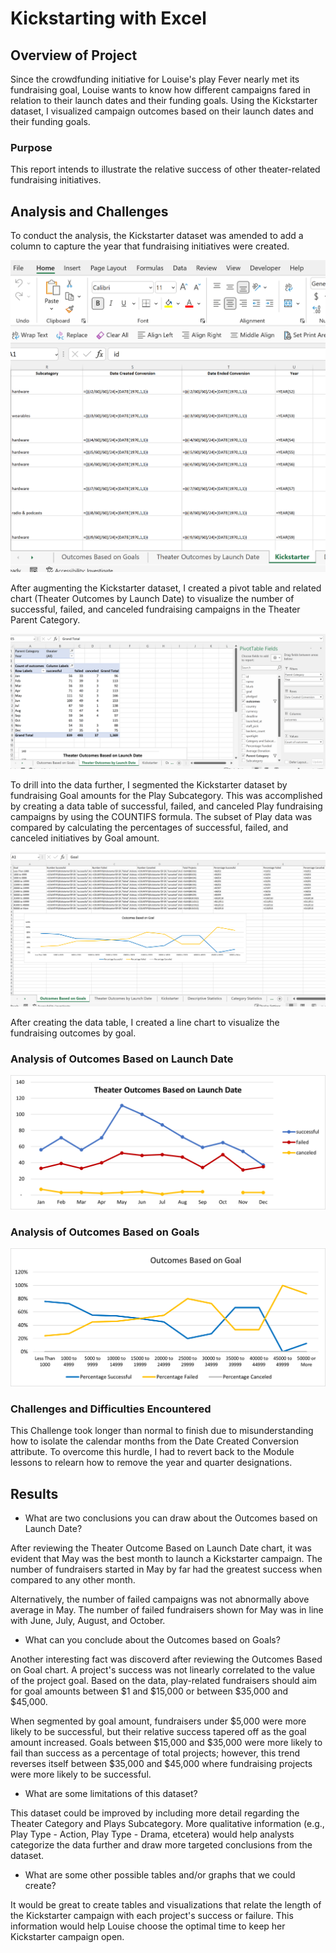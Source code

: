 # Kickstarting with Excel

## Overview of Project
Since the crowdfunding initiative for Louise's play Fever nearly met its fundraising goal, Louise wants to know how different campaigns fared in relation to their launch dates and their funding goals. Using the Kickstarter dataset, I visualized campaign outcomes based on their launch dates and their funding goals. 

### Purpose
This report intends to illustrate the relative success of other theater-related fundraising initiatives.

## Analysis and Challenges
To conduct the analysis, the Kickstarter dataset was amended to add a column to capture the year that fundraising initiatives were created.  

![Year_Formula_SS.png](Screen_Shots/Year_Formula_SS.png)

After augmenting the Kickstarter dataset, I created a pivot table and related chart (Theater Outcomes by Launch Date) to visualize the number of successful, failed, and canceled fundraising campaigns in the Theater Parent Category.

![Pivot_Filters_SS.png](Screen_Shots/Pivot_Filters_SS.png)

To drill into the data further, I segmented the Kickstarter dataset by fundraising Goal amounts for the Play Subcategory.  This was accomplished by creating a data table of successful, failed, and canceled Play fundraising campaigns by using the COUNTIFS formula.  The subset of Play data was compared by calculating the percentages of successful, failed, and canceled initiatives by Goal amount.  

![COUNTIFS_and_Percentage_SS.png](Screen_Shots/COUNTIFS_and_Percentage_SS.png)

After creating the data table, I created a line chart to visualize the fundraising outcomes by goal.

### Analysis of Outcomes Based on Launch Date

![Theater_Outcomes_vs_Launch.png](Resources/Theater_Outcomes_vs_Launch.png)

### Analysis of Outcomes Based on Goals

![Outcomes_vs_Goals.png](Resources/Outcomes_vs_Goals.png)

### Challenges and Difficulties Encountered

This Challenge took longer than normal to finish due to misunderstanding how to isolate the calendar months from the Date Created Conversion attribute.  To overcome this hurdle, I had to revert back to the Module lessons to relearn how to remove the year and quarter designations.

## Results

- What are two conclusions you can draw about the Outcomes based on Launch Date?

After reviewing the Theater Outcome Based on Launch Date chart, it was evident that May was the best month to launch a Kickstarter campaign.  The number of fundraisers started in May by far had the greatest success when compared to any other month.

Alternatively, the number of failed campaigns was not abnormally above average in May.  The number of failed fundraisers shown for May was in line with June, July, August, and October.

- What can you conclude about the Outcomes based on Goals?

Another interesting fact was discoverd after reviewing the Outcomes Based on Goal chart.  A project's success was not linearly correlated to the value of the project goal.  Based on the data, play-related fundraisers should aim for goal amounts between $1 and $15,000 or between $35,000 and $45,000.

When segmented by goal amount, fundraisers under $5,000 were more likely to be successful, but their relative success tapered off as the goal amount increased.  Goals between $15,000 and $35,000 were more likely to fail than success as a percentage of total projects; however, this trend reverses itself between $35,000 and $45,000 where fundraising projects were more likely to be successful.  

- What are some limitations of this dataset?

This dataset could be improved by including more detail regarding the Theater Category and Plays Subcategory.  More qualitative information (e.g., Play Type - Action, Play Type - Drama, etcetera) would help analysts categorize the data further and draw more targeted conclusions from the dataset.

- What are some other possible tables and/or graphs that we could create?

It would be great to create tables and visualizations that relate the length of the Kickstarter campaign with each project's success or failure.  This information would help Louise choose the optimal time to keep her Kickstarter campaign open.

